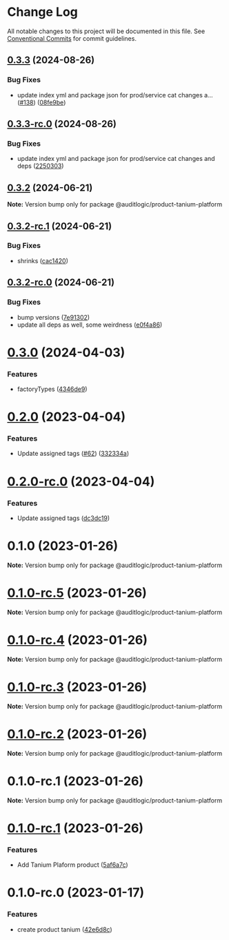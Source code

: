 # Change Log

All notable changes to this project will be documented in this file.
See [Conventional Commits](https://conventionalcommits.org) for commit guidelines.

## [0.3.3](https://github.com/auditlogic/product/compare/@auditlogic/product-tanium-platform@0.3.2...@auditlogic/product-tanium-platform@0.3.3) (2024-08-26)


### Bug Fixes

* update index yml and package json for prod/service cat changes a… ([#138](https://github.com/auditlogic/product/issues/138)) ([08fe9be](https://github.com/auditlogic/product/commit/08fe9beb1c8457462a19bc69caa02e6212d97e1a))





## [0.3.3-rc.0](https://github.com/auditlogic/product/compare/@auditlogic/product-tanium-platform@0.3.2...@auditlogic/product-tanium-platform@0.3.3-rc.0) (2024-08-26)


### Bug Fixes

* update index yml and package json for prod/service cat changes and deps ([2250303](https://github.com/auditlogic/product/commit/225030363a363608240135b7ebed386b28f01e4b))





## [0.3.2](https://github.com/auditlogic/product/compare/@auditlogic/product-tanium-platform@0.3.2-rc.1...@auditlogic/product-tanium-platform@0.3.2) (2024-06-21)

**Note:** Version bump only for package @auditlogic/product-tanium-platform





## [0.3.2-rc.1](https://github.com/auditlogic/product/compare/@auditlogic/product-tanium-platform@0.3.2-rc.0...@auditlogic/product-tanium-platform@0.3.2-rc.1) (2024-06-21)


### Bug Fixes

* shrinks ([cac1420](https://github.com/auditlogic/product/commit/cac14200fefcd8183ab69fe89a47bd3f70f563e9))





## [0.3.2-rc.0](https://github.com/auditlogic/product/compare/@auditlogic/product-tanium-platform@0.3.0...@auditlogic/product-tanium-platform@0.3.2-rc.0) (2024-06-21)


### Bug Fixes

* bump versions ([7e91302](https://github.com/auditlogic/product/commit/7e913023b8b312150ed7762c32fbbe616be71de5))
* update all deps as well, some weirdness ([e0f4a86](https://github.com/auditlogic/product/commit/e0f4a864714e2d3de6bbf3da014d5312fe53be2f))





# [0.3.0](https://github.com/auditlogic/product/compare/@auditlogic/product-tanium-platform@0.2.0...@auditlogic/product-tanium-platform@0.3.0) (2024-04-03)


### Features

* factoryTypes ([4346de9](https://github.com/auditlogic/product/commit/4346de92693aee892fccf725338ffc7b80ab182b))





# [0.2.0](https://github.com/auditlogic/product/compare/@auditlogic/product-tanium-platform@0.1.0...@auditlogic/product-tanium-platform@0.2.0) (2023-04-04)


### Features

* Update assigned tags ([#62](https://github.com/auditlogic/product/issues/62)) ([332334a](https://github.com/auditlogic/product/commit/332334ac1b4a57ff812914e70573c91539a06bf4))





# [0.2.0-rc.0](https://github.com/auditlogic/product/compare/@auditlogic/product-tanium-platform@0.1.0...@auditlogic/product-tanium-platform@0.2.0-rc.0) (2023-04-04)


### Features

* Update assigned tags ([dc3dc19](https://github.com/auditlogic/product/commit/dc3dc19fc1eed87cbc16dbdcf7131bf46ffcfbb7))





# 0.1.0 (2023-01-26)

**Note:** Version bump only for package @auditlogic/product-tanium-platform





# [0.1.0-rc.5](https://github.com/auditlogic/product/compare/@auditlogic/product-tanium-platform@0.1.0-rc.4...@auditlogic/product-tanium-platform@0.1.0-rc.5) (2023-01-26)

**Note:** Version bump only for package @auditlogic/product-tanium-platform





# [0.1.0-rc.4](https://github.com/auditlogic/product/compare/@auditlogic/product-tanium-platform@0.1.0-rc.3...@auditlogic/product-tanium-platform@0.1.0-rc.4) (2023-01-26)

**Note:** Version bump only for package @auditlogic/product-tanium-platform





# [0.1.0-rc.3](https://github.com/auditlogic/product/compare/@auditlogic/product-tanium-platform@0.1.0-rc.2...@auditlogic/product-tanium-platform@0.1.0-rc.3) (2023-01-26)

**Note:** Version bump only for package @auditlogic/product-tanium-platform





# [0.1.0-rc.2](https://github.com/auditlogic/product/compare/@auditlogic/product-tanium-platform@0.1.0-rc.1...@auditlogic/product-tanium-platform@0.1.0-rc.2) (2023-01-26)

**Note:** Version bump only for package @auditlogic/product-tanium-platform





# 0.1.0-rc.1 (2023-01-26)

**Note:** Version bump only for package @auditlogic/product-tanium-platform





# [0.1.0-rc.1](https://github.com/auditlogic/product/compare/@auditlogic/product-tanium-tanium@0.1.0-rc.0...@auditlogic/product-tanium-tanium@0.1.0-rc.1) (2023-01-26)


### Features

* Add Tanium Plaform product ([5af6a7c](https://github.com/auditlogic/product/commit/5af6a7cea1bca9b9dcf113d0bae440f86e574c68))





# 0.1.0-rc.0 (2023-01-17)


### Features

* create product tanium ([42e6d8c](https://github.com/auditlogic/product/commit/42e6d8cad5e63157dfdb5c9b5ec2b073e5751514))
